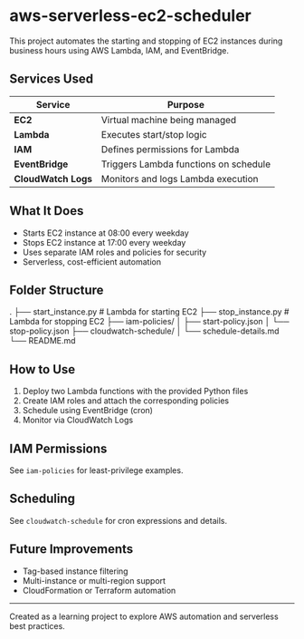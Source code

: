 # aws-serverless-ec2-scheduler
This project automates the starting and stopping of EC2 instances during business hours using AWS Lambda, IAM, and EventBridge.

## Services Used

| Service          | Purpose                                |
|------------------|----------------------------------------|
| **EC2**          | Virtual machine being managed          |
| **Lambda**       | Executes start/stop logic              |
| **IAM**          | Defines permissions for Lambda         |
| **EventBridge**  | Triggers Lambda functions on schedule  |
| **CloudWatch Logs** | Monitors and logs Lambda execution |

## What It Does

- Starts EC2 instance at 08:00 every weekday
- Stops EC2 instance at 17:00 every weekday
- Uses separate IAM roles and policies for security
- Serverless, cost-efficient automation

## Folder Structure
.
├── start_instance.py # Lambda for starting EC2
├── stop_instance.py # Lambda for stopping EC2
├── iam-policies/
│ ├── start-policy.json
│ └── stop-policy.json
├── cloudwatch-schedule/
│ └── schedule-details.md
└── README.md

## How to Use

1. Deploy two Lambda functions with the provided Python files
2. Create IAM roles and attach the corresponding policies
3. Schedule using EventBridge (cron)
4. Monitor via CloudWatch Logs

## IAM Permissions

See `iam-policies` for least-privilege examples.

## Scheduling

See `cloudwatch-schedule` for cron expressions and details.

## Future Improvements

- Tag-based instance filtering
- Multi-instance or multi-region support
- CloudFormation or Terraform automation

---

Created as a learning project to explore AWS automation and serverless best practices.

